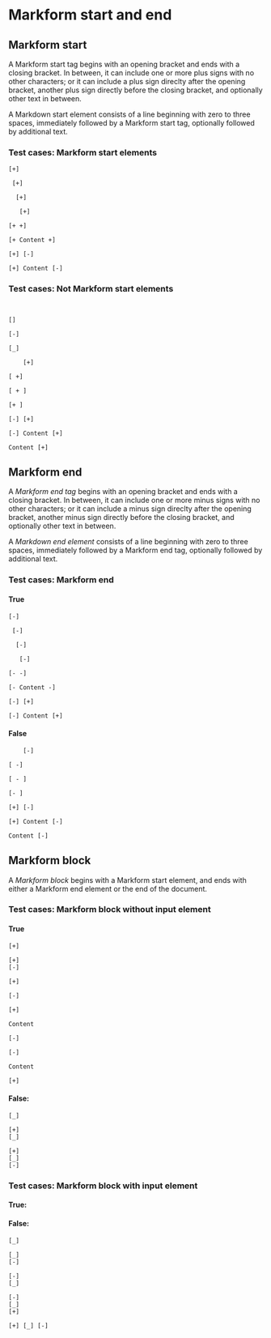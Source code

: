 # Markform start and end

## Markform start

A Markform start tag begins with an opening bracket and ends with a closing bracket. In between, it can include one or more plus signs with no other characters; or it can include a plus sign direclty after the opening bracket, another plus sign directly before the closing bracket, and optionally other text in between.

A Markdown start element consists of a line beginning with zero to three spaces, immediately followed by a Markform start tag, optionally followed by additional text.

### Test cases: Markform start elements

```
[+]
```

```
 [+]
```

```
  [+]
```

```
   [+]
```

```
[+ +]
```

```
[+ Content +]
```

```
[+] [-]
```

```
[+] Content [-]
```


### Test cases: Not Markform start elements

```
 
```

```
[]
```

```
[-]
```

```
[_]
```

```
    [+]
```

```    
[ +]
```

```
[ + ]
```

```
[+ ]
```

```
[-] [+]
```

```
[-] Content [+]
```

```
Content [+]
```

## Markform end

A *Markform end tag* begins with an opening bracket and ends with a closing bracket. In between, it can include one or more minus signs with no other characters; or it can include a minus sign direclty after the opening bracket, another minus sign directly before the closing bracket, and optionally other text in between.

A *Markdown end element* consists of a line beginning with zero to three spaces, immediately followed by a Markform end tag, optionally followed by additional text.

### Test cases: Markform end

#### True

```
[-]
```

```
 [-]
```

```
  [-]
```

```
   [-]
```

```
[- -]
```

```
[- Content -]
```

```
[-] [+]
```

```
[-] Content [+]
```


#### False

```
    [-]
```

```    
[ -]
```

```
[ - ]
```

```
[- ]
```

```
[+] [-]
```

```
[+] Content [-]
```
```
Content [-]
```


## Markform block

A *Markform block* begins with a Markform start element, and ends with either a Markform end element or the end of the document.

### Test cases: Markform block without input element

#### True

```
[+]
```

```
[+]
[-]
```

```
[+]

[-]
```

```
[+]

Content

[-]
```

```
[-]

Content

[+]
```


#### False:

```
[_]
```

```
[+]
[_]
```

```
[+]
[_]
[-]
```


### Test cases: Markform block with input element

#### True:



#### False:

```
[_]
```

```
[_]
[-]
```

```
[-]
[_]
```

```
[-]
[_]
[+]
```

```
[+] [_] [-]
```
